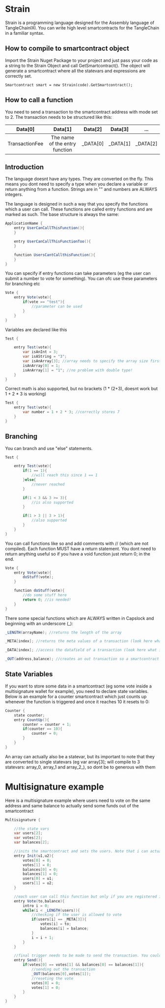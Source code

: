 ﻿# Strain

Strain is a programming language designed for the Assembly language of TangleChainIXI. You can write high level smartcontracts for the TangleChain in a familiar syntax.


## How to compile to smartcontract object

Import the Strain Nuget Package to your project and just pass your code as a string to the Strain Object and call GetSmartcontract(). 
The object will generate a smartcontract where all the statevars and expressions are correctly set.

```
Smartcontract smart = new Strain(code).GetSmartcontract();
```

## How to call a function

You need to send a transaction to the smartcontract address with mode set to 2. The transaction needs to be structured like this:

| Data[0] | Data[1] | Data[2] | Data[3] | ... |
| :-------: | :-------: | :-------: | :-------: | :-------: |
| TransactionFee | The name of the entry function | _DATA[0] | _DATA[1] |  _DATA[2] |


## Introduction

The language doesnt have any types. They are converted on the fly. This means you dont need to specify a type when you declare a variable or return anything from a function. Strings are in "" and numbers are ALWAYS integers.

The language is designed in such a way that you specify the functions which a user can call. These functions are called entry functions and are marked as such. The base structure is always the same:

```C#
ApplicationName {
    entry UserCanCallThisFunction(){
    }

    entry UserCanCallThisFunctionToo(){
    }    

    function UsersCantCallthisFunction(){
    }
}
```
You can specify if entry functions can take parameters (eg the user can submit a number to vote for something). You can ofc use these parameters for branching etc

```C#
Vote {
    entry Vote(vote){
        if(vote == "test"){
            //parameter can be used
        }
    }
}
```

Variables are declared like this

```C#
Test {

    entry Test(vote){
        var isAnInt = 3;
        var isAString = "3";
        var isAnArray[3]; //array needs to specify the array size first
        isAnArray[0] = 1;
        isAnArray[1] = "1"; //no problem with double type!
    }
}

```

Correct math is also supported, but no brackets (1 * (2+3), doesnt work but 1 + 2 * 3 is working)

```C#
Test {
    entry Test(vote){
        var number = 1 + 2 * 3; //correctly stores 7
    }
}

```

## Branching

You can branch and use "else" statements.

```C#
Test {

    entry Test(vote){
        if(1 == 1){
            //will reach this since 1 == 1
        }else{
            //never reached
        }

        if(1 < 3 && 3 >= 3){
            //is also supported
        }

        if(1 > 3 || 3 > 1){
            //also supported
        }
    }
}

```

You can call functions like so and add comments with // (which are not compiled). Each function MUST have a return statement. You dont need to return anything useful so if you have a void function just return 0; in the end.

```C#
Vote {
    entry Vote(vote){
        doStuff(vote);
    }

    function doStuff(vote){
        //do some stuff here
        return 0; //is needed!
    }
}
```

There some special functions which are ALWAYS written in Capslock and beginning with an underscore (_):

```C#
_LENGTH(arrayName); //returns the length of the array

_META[index]; //returns the meta values of a transaction (look here what they include)

_DATA[index]; //access the datafield of a transaction (look here what it includes)

_OUT(address,balance); //creates an out transaction so a smartcontract can actually send some money.
```


## State Variables

If you want to store some data in a smartcontract (eg some vote inside a multisignature wallet for example), you need to declare state variables. Below is an example for a counter smartcontract which just counts up whenever the function is triggered and once it reaches 10 it resets to 0:

```C#
Counter {
    state counter;
    entry CountUp(){
        counter = counter + 1;
        if(counter == 10){
            counter = 0;
        }
    }
}
```

An array can actually also be a statevar, but its important to note that they are converted to single statevars (eg var array[3]; will compile to 3 statevars: array_0, array_1 and array_2_), so dont be to generous with them


# Multisignature example

Here is a multisignature example where users need to vote on the same address and same balance to actually send some funds out of the smartcontract
```C#
Multisignature {

    //the state vars
    var users[2];
    var votes[2];
    var balances[2];

    //inits the smartcontract and sets the users. Note that i can actually call init again just to mimic some ethereum smartcontracts
    entry Init(u1,u2){
        votes[0] = 0;
        votes[1] = 0;
        balances[0] = 0;
        balances[1] = 0;
        users[0] = u1;
        users[1] = u2;
    }

    //each user can call this function but only if you are registered it will be saved
    entry Vote(to,balance){
        intro i = 0;
        while(i < _LENGTH(users)){
            //checking if the user is allowed to vote
            if(users[i] == _META[3]){
                votes[i] = to;
                balances[i] = balance;
            }
            i = i + 1;
        }
    }

    //final trigger needs to be made to send the transaction. You could actually remove this and include it in the vote function if you want
    entry Send(){
        if(votes[0] == votes[1] && balances[0] == balances[1]){
            //sending out the transaction
            _OUT(balances[0],votes[1]);
            //reseting the vote
            votes[0] = 0;
            votes[1] = 0;
        }
    }
}
```
